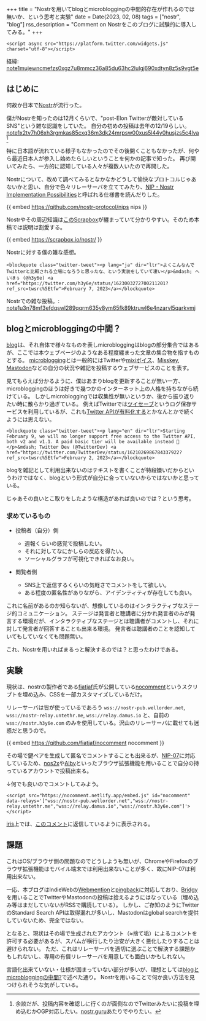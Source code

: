 +++
title = "Nostrを用いてblogとmicrobloggingの中間的存在が作れるのでは無いか、という思考と実験"
date = Date(2023, 02, 08)
tags = ["nostr", "blog"]
rss_description = "Comment on Nostrをこのブログに試験的に導入してみる。"
+++

~~~
<script async src="https://platform.twitter.com/widgets.js" charset="utf-8"></script>
~~~

経緯: [note1mujewncmefzs0xgz7u8mmcz36a85du63hc2lulgj690xdtyn8z5s9vgt5e](https://iris.to/post/note1mujewncmefzs0xgz7u8mmcz36a85du63hc2lulgj690xdtyn8z5s9vgt5e)

## はじめに
何故か日本で[Nostr](https://github.com/nostr-protocol/nostr)が流行った。

僕がNostrを知ったのは12月くらいで、"post-Elon Twitterが敵対しているSNS"という雑な認識をしていた。
自分の初めの投稿は去年の12/19らしい。
[note1x2tv7h06xh3rgmkas85cxq36m3dk24mrpsw00xus5l44y0husjzs5c4lva](https://iris.to/post/note1x2tv7h06xh3rgmkas85cxq36m3dk24mrpsw00xus5l44y0husjzs5c4lva) [^余談]

特に日本語が流れている様子もなかったのでその後開くこともなかったが、何やら最近日本人が参入し始めたらしいということを何かの記事で知った。
再び開いてみたら、一方的に認知している人々が複数人いたので再開した。

Nostrについて、改めて調べてみるとなかなかどうして愉快なプロトコルじゃあないかと思い、自分で色々リレーサーバを立ててみたり、[NIP - Nostr Implementation Possibilities](https://github.com/nostr-protocol/nips)と呼ばれる仕様書を読んだりした。

{{ embed https://github.com/nostr-protocol/nips nips }}

Nostrやその周辺知識は[このScrapbox](https://scrapbox.io/nostr/)が纏まっていて分かりやすい。そのため本稿では説明は割愛する。

{{ embed https://scrapbox.io/nostr/ }}

Nostrに対する僕の雑な感想。

~~~
<blockquote class="twitter-tweet"><p lang="ja" dir="ltr">よくこんなんでTwitterと比較される立場になろうと思ったな、という実装をしていて凄い</p>&mdash; へいほぅ (@h3y6e) <a href="https://twitter.com/h3y6e/status/1623003272700211201?ref_src=twsrc%5Etfw">February 7, 2023</a></blockquote>
~~~

Nostrでの雑な投稿。: [note1u3n78mf3efdqswl289qqrm635y8ym65fk89ktruwl6e4nzarvl5qarkvmj](https://iris.to/post/note1u3n78mf3efdqswl289qqrm635y8ym65fk89ktruwl6e4nzarvl5qarkvmj)

[^余談]: 余談だが、投稿内容を確認しに行くのが面倒なのでTwitterみたいに投稿を埋め込むかOGP対応したい。[nostr.guru](https://nostr.guru)あたりでやりたい。

## blogとmicrobloggingの中間？

[blog](https://ja.wikipedia.org/wiki/%E3%83%96%E3%83%AD%E3%82%B0)は、それ自体で様々なものを表しmicrobloggingはblogの部分集合ではあるが、ここでは本ウェブページのようなある程度纏まった文章の集合物を指すものとする。
[microblogging](https://ja.wikipedia.org/wiki/%E3%83%9F%E3%83%8B%E3%83%96%E3%83%AD%E3%82%B0)とは一般的にはTwitterや[mixiボイス](https://mixi.jp/help.pl?mode=item&item=558)、[Misskey](https://misskey-hub.net/), [Mastodon](https://joinmastodon.org/)などの自分の状況や雑記を投稿するウェブサービスのことを表す。

見てもらえば分かるように、僕はあまりblogを更新することが無い一方、microbloggingのほうは好きで幾つかのインターネット上の人格を持ちながら続けている。
しかしmicrobloggingでは収集性が無いというか、後から振り返りたい時に散らかり過ぎている。
例えばTwitterでは[ツイセーブ](https://twisave.com)というログ保存サービスを利用しているが、これも[Twitter APIが有料化する](https://twitter.com/TwitterDev/status/1621026986784337922)とかなんとかで続くようには思えない。

~~~
<blockquote class="twitter-tweet"><p lang="en" dir="ltr">Starting February 9, we will no longer support free access to the Twitter API, both v2 and v1.1. A paid basic tier will be available instead 🧵</p>&mdash; Twitter Dev (@TwitterDev) <a href="https://twitter.com/TwitterDev/status/1621026986784337922?ref_src=twsrc%5Etfw">February 2, 2023</a></blockquote>
~~~

blogを雑記として利用出来ないのはテキストを書くことが特段嫌いだからというわけではなく、blogという形式が自分に合っていないからではないかと思っている。

じゃあその良いとこ取りをしたような構造があれば良いのでは？という思考。

### 求めているもの

- 投稿者（自分）側
  - 週報くらいの感覚で投稿したい。
  - それに対してなにかしらの反応を得たい。
  - ソーシャルグラフが可視化できればなお良い。

- 閲覧者側
  - SNS上で返信するくらいの気軽さでコメントをして欲しい。
  - ある程度の匿名性がありながら、アイデンティティが存在しても良い。

これに名前があるのか知らないが、想像しているのはインタラクティブなステージ的コミュニケーション。
ステージは発言者と聴講者に分かれ発言者のみが発言する環境だが、インタラクティブなステージとは聴講者がコメントし、それに対して発言者が回答することも出来る環境。
発言者は聴講者のことを認知していてもしていなくても問題無い。

これ、Nostrを用いればまるっと解決するのでは？と思ったわけである。

## 実験

現状は、nostrの製作者である[fiatjaf](https://github.com/fiatjaf)氏が公開している[nocomment](https://github.com/fiatjaf/nocomment)というスクリプトを埋め込み、CSSを一部カスタマイズしているだけ。

リレーサーバは皆が使っているであろう `wss://nostr-pub.wellorder.net`, `wss://nostr-relay.untethr.me`, `wss://relay.damus.io` と、自前の `wss://nostr.h3y6e.com` のみを使用している。沢山のリレーサーバに載せても迷惑だと思うので。

{{ embed https://github.com/fiatjaf/nocomment nocomment }}

その場で鍵ペアを生成して匿名でコメントすることも出来るが、[NIP-07](https://scrapbox.io/nostr/NIP-07)に対応しているため、[nos2x](https://github.com/fiatjaf/nos2x)や[Alby](https://getalby.com/)といったブラウザ拡張機能を用いることで自分の持っているアカウントで投稿出来る。

↓何でも良いのでコメントしてみよう。

~~~
<script src="https://nocomment.netlify.app/embed.js" id="nocomment" data-relays='["wss://nostr-pub.wellorder.net","wss://nostr-relay.untethr.me","wss://relay.damus.io","wss://nostr.h3y6e.com"]'></script>
~~~

[iris](https://iris.to)上では、[このコメント](https://iris.to/post/note18t79zypzf2dwlqavwd9tdyhzx38uut6jkkz393qm2r56k7fqcu7s03uj59)に返信しているように表示される。

## 課題

これはOS/ブラウザ側の問題なのでどうしようも無いが、ChromeやFirefoxのブラウザ拡張機能はモバイル端末では利用出来ないことが多く、故にNIP-07は利用出来ない。

一応、本ブログはIndieWebの[Webmention](https://indieweb.org/Webmention)と[pingback](https://indieweb.org/pingback)に対応しており、[Bridgy](https://brid.gy/)を用いることでTwitterやMastodonの投稿は拾えるようにはなっている（埋め込み等はまだしていないがRSSで購読している）。
しかし、ご存知のようにTwitterのStandard Search APIは取得漏れが多いし、Mastodonはglobal searchを提供していないため、完全ではない。

となると、現状はその場で生成されたアカウント（$\approx$捨て垢）によるコメントを許可する必要があるが、スパムが横行したり治安が大きく悪化したりすることは避けられない。
ただ、これはリレーサーバを適切に選ぶことで解決する課題かもしれないし、専用の有償リレーサーバを用意しても面白いかもしれない。

言語化出来ていない・仕様が固まっていない部分が多いが、理想としては[blogとmicrobloggingの中間?](#blogとmicrobloggingの中間)で述べた通り。
Nostrを用いることで何か良い方法を見つけられそうな気がしている。
